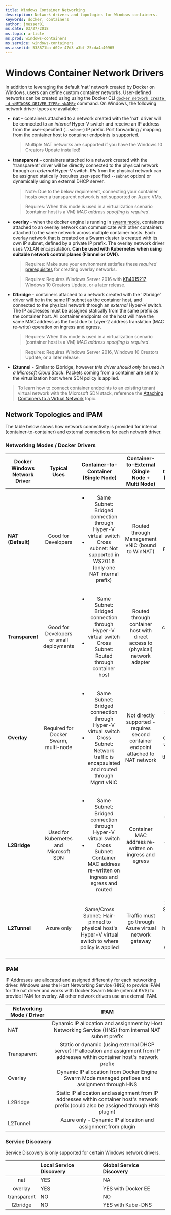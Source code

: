 ```yaml
---
title: Windows Container Networking
description: Network drivers and topologies for Windows containers.
keywords: docker, containers
author: jmesser81
ms.date: 03/27/2018
ms.topic: article
ms.prod: windows-containers
ms.service: windows-containers
ms.assetid: 538871ba-d02e-47d3-a3bf-25cda4a40965
---
```



# Windows Container Network Drivers  

In addition to leveraging the default 'nat' network created by Docker on Windows, users can define custom container networks. User-defined networks can be created using using the Docker CLI [`docker network create -d <NETWORK DRIVER TYPE> <NAME>`](https://docs.docker.com/engine/reference/commandline/network_create/) command. On Windows, the following network driver types are available:

- **nat** – containers attached to a network created with the 'nat' driver will be connected to an *internal* Hyper-V switch and receive an IP address from the user-specified (``--subnet``) IP prefix. Port forwarding / mapping from the container host to container endpoints is supported.
  > Multiple NAT networks are supported if you have the Windows 10 Creators Update installed!

- **transparent** – containers attached to a network created with the 'transparent' driver will be directly connected to the physical network through an *external* Hyper-V switch. IPs from the physical network can be assigned statically (requires user-specified ``--subnet`` option) or dynamically using an external DHCP server. 
  > Note: Due to the below requirement, connecting your container hosts over a transparent network is not supported on Azure VMs.
  
  > Requires: When this mode is used in a virtualization scenario (container host is a VM) _MAC address spoofing is required_.

- **overlay** - when the docker engine is running in [swarm mode](../manage-containers/swarm-mode.md), containers attached to an overlay network can communicate with other containers attached to the same network across multiple container hosts. Each overlay network that is created on a Swarm cluster is created with its own IP subnet, defined by a private IP prefix. The overlay network driver uses VXLAN encapsulation. **Can be used with Kubernetes when using suitable network control planes (Flannel or OVN).**
  > Requires: Make sure your environment satisfies these *required* [prerequisites](https://docs.docker.com/network/overlay/#operations-for-all-overlay-networks) for creating overlay networks.

  > Requires: Requires Windows Server 2016 with [KB4015217](https://support.microsoft.com/en-us/help/4015217/windows-10-update-kb4015217),  Windows 10 Creators Update, or a later release.

- **l2bridge** - containers attached to a network created with the 'l2bridge' driver will be in the same IP subnet as the container host, and connected to the physical network through an *external* Hyper-V switch. The IP addresses must be assigned statically from the same prefix as the container host. All container endpoints on the host will have the same MAC address as the host due to Layer-2 address translation (MAC re-write) operation on ingress and egress.
  > Requires: When this mode is used in a virtualization scenario (container host is a VM) _MAC address spoofing is required_.
  
  > Requires: Requires Windows Server 2016, Windows 10 Creators Update, or a later release.

- **l2tunnel** - Similar to l2bridge, however _this driver should only be used in a Microsoft Cloud Stack_. Packets coming from a container are sent to the virtualization host where SDN policy is applied.

> To learn how to connect container endpoints to an existing tenant virtual network with the Microsoft SDN stack, reference the [Attaching Containers to a Virtual Network](https://technet.microsoft.com/en-us/windows-server-docs/networking/sdn/manage/connect-container-endpoints-to-a-tenant-virtual-network) topic.


## Network Topologies and IPAM
The table below shows how network connectivity is provided for internal (container-to-container) and external connections for each network driver.

### Networking Modes / Docker Drivers

  | Docker Windows Network Driver | Typical Uses | Container-to-Container (Single Node) | Container-to-External (Single Node + Multi Node) | Container-to-Container (Multi Node) |
  |-------------------------------|:------------:|:------------------------------------:|:------------------------------------------------:|:-----------------------------------:|
  | **NAT (Default)** | Good for Developers | <ul><li>Same Subnet: Bridged connection through Hyper-V virtual switch</li><li> Cross subnet: Not supported in WS2016 (only one NAT internal prefix)</li></ul> | Routed through Management vNIC (bound to WinNAT) | Not directly supported: requires exposing ports through host |
  | **Transparent** | Good for Developers or small deployments | <ul><li>Same Subnet: Bridged connection through Hyper-V virtual switch</li><li>Cross Subnet: Routed through container host</li></ul> | Routed through container host with direct access to (physical) network adapter | Routed through container host with direct access to (physical) network adapter |
  | **Overlay** | Required for Docker Swarm, multi-node | <ul><li>Same Subnet: Bridged connection through Hyper-V virtual switch</li><li>Cross Subnet: Network traffic is encapsulated and routed through Mgmt vNIC</li></ul> | Not directly supported - requires second container endpoint attached to NAT network | Same/Cross Subnet: Network traffic is encapsulated using VXLAN and routed through Mgmt vNIC |
  | **L2Bridge** | Used for Kubernetes and Microsoft SDN | <ul><li>Same Subnet: Bridged connection through Hyper-V virtual switch</li><li> Cross Subnet: Container MAC address re-written on ingress and egress and routed</li></ul> | Container MAC address re-written on ingress and egress | <ul><li>Same Subnet: Bridged connection</li><li>Cross Subnet: Not supported in WS2016.</li></ul> |
  | **L2Tunnel**| Azure only | Same/Cross Subnet: Hair-pinned to physical host's Hyper-V virtual switch to where policy is applied | Traffic must go through Azure virtual network gateway | Same/Cross Subnet: Hair-pinned to physical host's Hyper-V virtual switch to where policy is applied |

### IPAM 
IP Addresses are allocated and assigned differently for each networking driver. Windows uses the Host Networking Service (HNS) to provide IPAM for the nat driver and works with Docker Swarm Mode (internal KVS) to provide IPAM for overlay. All other network drivers use an external IPAM.

| Networking Mode / Driver | IPAM |
| -------------------------|:----:|
| NAT | Dynamic IP allocation and assignment by Host Networking Service (HNS) from internal NAT subnet prefix |
| Transparent | Static or dynamic (using external DHCP server) IP allocation and assignment from IP addresses within container host's network prefix |
| Overlay | Dynamic IP allocation from Docker Engine Swarm Mode managed prefixes and assignment through HNS |
| L2Bridge | Static IP allocation and assignment from IP addresses within container host's network prefix (could also be assigned through HNS plugin) |
| L2Tunnel | Azure only - Dynamic IP allocation and assignment from plugin |

### Service Discovery
Service Discovery is only supported for certain Windows network drivers.

|  | Local Service Discovery  | Global Service Discovery |
| :---: | :---------------     |  :---                |
| nat | YES | NA |  
| overlay | YES | YES with Docker EE |
| transparent | NO | NO |
| l2bridge | NO | YES with Kube-DNS |
